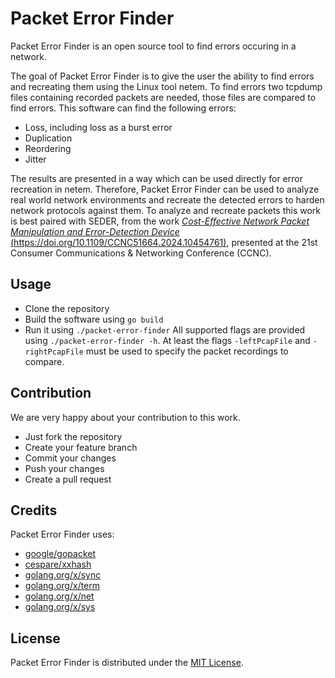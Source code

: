 # Packet Error Finder
Packet Error Finder is an open source tool to find errors occuring in a network.

The goal of Packet Error Finder is to give the user the ability to find errors and recreating them using the Linux tool netem.
To find errors two tcpdump files containing recorded packets are needed, those files are compared to find errors.
This software can find the following errors:
- Loss, including loss as a burst error
- Duplication
- Reordering
- Jitter

The results are presented in a way which can be used directly for error recreation in netem.
Therefore, Packet Error Finder can be used to analyze real world network environments and recreate the detected errors to harden network protocols against them.
To analyze and recreate packets this work is best paired with SEDER, from the work [*Cost-Effective Network Packet Manipulation and Error-Detection Device* (https://doi.org/10.1109/CCNC51664.2024.10454761)](https://doi.org/10.1109/CCNC51664.2024.10454761), presented at the 21st Consumer Communications & Networking Conference (CCNC).

## Usage
- Clone the repository
- Build the software using `go build`
- Run it using `./packet-error-finder`
All supported flags are provided using `./packet-error-finder -h`. At least the flags `-leftPcapFile` and `-rightPcapFile` must be used to specify the packet recordings to compare.

## Contribution
We are very happy about your contribution to this work.
- Just fork the repository
- Create your feature branch
- Commit your changes
- Push your changes
- Create a pull request

## Credits
Packet Error Finder uses:
- [google/gopacket](https://github.com/google/gopacket)
- [cespare/xxhash](https://github.com/google/gopacket)
- [golang.org/x/sync](https://pkg.go.dev/golang.org/x/sync)
- [golang.org/x/term](https://pkg.go.dev/golang.org/x/term)
- [golang.org/x/net](https://pkg.go.dev/golang.org/x/net)
- [golang.org/x/sys](https://pkg.go.dev/golang.org/x/sys)

## License
Packet Error Finder is distributed under the [MIT License](https://github.com/afkjanus/packet-error-finder/blob/main/LICENSE.md).
